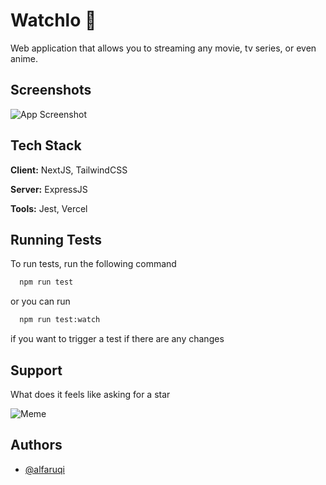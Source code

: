 
# Watchlo 🍿

Web application that allows you to streaming any movie, tv series, or even anime.
## Screenshots

![App Screenshot](https://res.cloudinary.com/de6icstca/image/upload/v1728119541/watchlo/readme/watchmilo-movies_wulwkc.png)



## Tech Stack

**Client:** NextJS, TailwindCSS

**Server:** ExpressJS

**Tools:** Jest, Vercel



## Running Tests

To run tests, run the following command

```bash
  npm run test
```
or you can run
```bash
  npm run test:watch
```
if you want to trigger a test if there are any  changes


## Support

What does it feels like asking for a star

![Meme](https://res.cloudinary.com/de6icstca/image/upload/v1728121626/watchlo/readme/meme_ie1fqr_c_fill_w_200_xkk7xg.jpg)


## Authors

- [@alfaruqi](https://www.github.com/alfaruqii)


